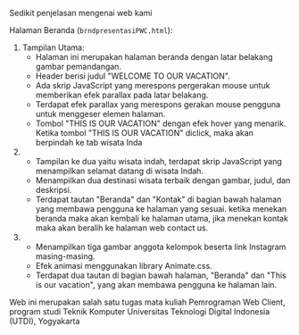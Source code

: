 Sedikit penjelasan mengenai web kami 

Halaman Beranda (`brndpresentasiPWC.html`):
1. Tampilan Utama:
   - Halaman ini merupakan halaman beranda dengan latar belakang gambar pemandangan.
   - Header berisi judul "WELCOME TO OUR VACATION".
   - Ada skrip JavaScript yang merespons pergerakan mouse untuk memberikan efek parallax pada latar belakang.
   - Terdapat efek parallax yang merespons gerakan mouse pengguna untuk menggeser elemen halaman.
   - Tombol "THIS IS OUR VACATION" dengan efek hover yang menarik.
Ketika tombol "THIS IS OUR VACATION" diclick, maka akan berpindah ke tab wisata Inda
2. - Tampilan ke dua yaitu wisata indah, terdapat skrip JavaScript yang menampilkan selamat datang di wisata Indah.
   - Menampilkan dua destinasi wisata terbaik dengan gambar, judul, dan deskripsi.
   - Terdapat tautan "Beranda" dan "Kontak" di bagian bawah halaman yang membawa pengguna ke halaman yang sesuai.
ketika menekan beranda maka akan kembali ke halaman utama, jika menekan kontak maka akan beralih ke halaman web contact us.
3. - Menampilkan tiga gambar anggota kelompok beserta link Instagram masing-masing.
   - Efek animasi menggunakan library Animate.css.
   - Terdapat dua tautan di bagian bawah halaman, "Beranda" dan "This is our vacation", yang akan membawa pengguna ke halaman lain.


Web ini merupakan salah satu tugas mata kuliah Pemrograman Web Client, program studi Teknik Komputer Universitas Teknologi Digital Indonesia (UTDI), Yogyakarta
